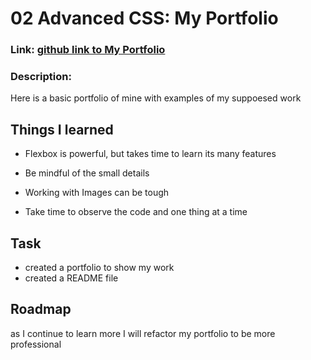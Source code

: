 # 02 Advanced CSS: My Portfolio


### Link: [github link to My Portfolio]()

### Description:
Here is a basic portfolio of mine with examples of my suppoesed work

## Things I learned
- Flexbox is powerful, but takes time to learn its many features

- Be mindful of the small details 

- Working with Images can be tough

- Take time to observe the code and one thing at a time


## Task 
- created a portfolio to show my work
- created a README file

## Roadmap
as I continue to learn more I will refactor my portfolio to be more professional 





